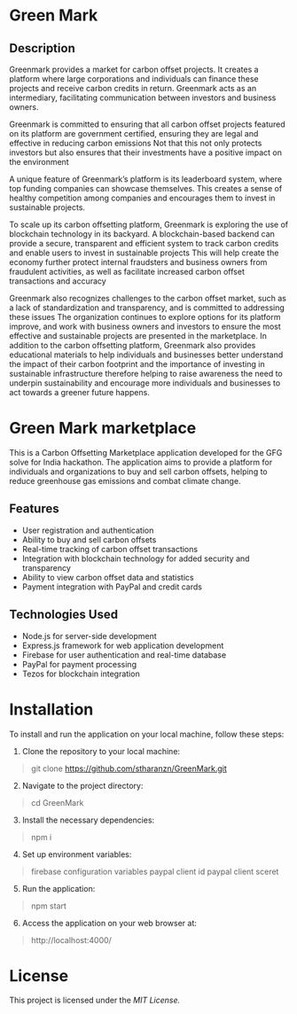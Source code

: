 
# Green Mark

## Description
Greenmark provides a market for carbon offset projects. It creates a platform where large corporations and individuals can finance these projects and receive carbon credits in return. Greenmark acts as an intermediary, facilitating communication between investors and business owners.

Greenmark is committed to ensuring that all carbon offset projects featured on its platform are government certified, ensuring they are legal and effective in reducing carbon emissions Not that this not only protects investors but also ensures that their investments have a positive impact on the environment

A unique feature of Greenmark’s platform is its leaderboard system, where top funding companies can showcase themselves. This creates a sense of healthy competition among companies and encourages them to invest in sustainable projects.

To scale up its carbon offsetting platform, Greenmark is exploring the use of blockchain technology in its backyard. A blockchain-based backend can provide a secure, transparent and efficient system to track carbon credits and enable users to invest in sustainable projects This will help create the economy further protect internal fraudsters and business owners from fraudulent activities, as well as facilitate increased carbon offset transactions and accuracy

Greenmark also recognizes challenges to the carbon offset market, such as a lack of standardization and transparency, and is committed to addressing these issues The organization continues to explore options for its platform improve, and work with business owners and investors to ensure the most effective and sustainable projects are presented in the marketplace.
In addition to the carbon offsetting platform, Greenmark also provides educational materials to help individuals and businesses better understand the impact of their carbon footprint and the importance of investing in sustainable infrastructure therefore helping to raise awareness the need to underpin sustainability and encourage more individuals and businesses to act towards a greener future happens.

# Green Mark marketplace
This is a Carbon Offsetting Marketplace application developed for the GFG solve for India hackathon. The application aims to provide a platform for individuals and organizations to buy and sell carbon offsets, helping to reduce greenhouse gas emissions and combat climate change.

## Features
* User registration and authentication
* Ability to buy and sell carbon offsets
* Real-time tracking of carbon offset transactions
* Integration with blockchain technology for added security and transparency
* Ability to view carbon offset data and statistics
* Payment integration with PayPal and credit cards


## Technologies Used
* Node.js for server-side development
* Express.js framework for web application development
* Firebase for user authentication and real-time database
* PayPal for payment processing
* Tezos for blockchain integration

# Installation
To install and run the application on your local machine, follow these steps:

1. Clone the repository to your local machine:
> git clone https://github.com/stharanzn/GreenMark.git

2. Navigate to the project directory:
> cd GreenMark

3. Install the necessary dependencies:
> npm i

4. Set up environment variables:
> firebase configuration variables
> paypal client id 
> paypal client sceret

5. Run the application:
> npm start

6. Access the application on your web browser at:
> http://localhost:4000/

# License
This project is licensed under the _MIT License._